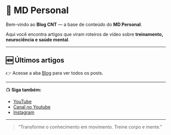 # 🧠 MD Personal

Bem-vindo ao **Blog CNT** — a base de conteúdo do **MD Personal**.

Aqui você encontra artigos que viram roteiros de vídeo sobre **treinamento, neurociência e saúde mental**.

---

## 🆕 Últimos artigos
👉 Acesse a aba [Blog](./blog) para ver todos os posts.

---

📺 **Siga também:**
- [YouTube](https://youtube.com/@marciodowglas)
- [Canal no Youtube](https://www.youtube.com/@centrodeneurotreinamento)
- [Instagram](https://instagram.com/marciodowglasfitness)

---

> “Transforme o conhecimento em movimento. Treine corpo e mente.”
